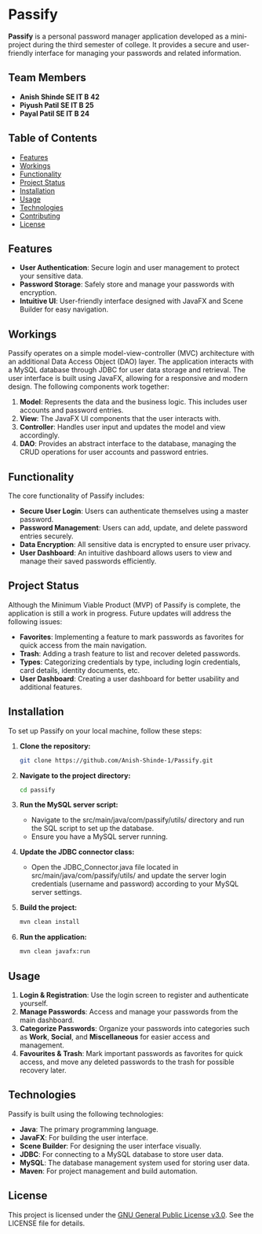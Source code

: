 # Passify

**Passify** is a personal password manager application developed as a mini-project during the third semester of college. It provides a secure and user-friendly interface for managing your passwords and related information.

## Team Members

- **Anish Shinde SE IT B 42** 
- **Piyush Patil SE IT B 25** 
- **Payal Patil SE IT B 24** 

## Table of Contents

- [Features](#features)
- [Workings](#workings)
- [Functionality](#functionality)
- [Project Status](#project-status)
- [Installation](#installation)
- [Usage](#usage)
- [Technologies](#technologies)
- [Contributing](#contributing)
- [License](#license)

## Features

- **User Authentication**: Secure login and user management to protect your sensitive data.
- **Password Storage**: Safely store and manage your passwords with encryption.
- **Intuitive UI**: User-friendly interface designed with JavaFX and Scene Builder for easy navigation.

## Workings

Passify operates on a simple model-view-controller (MVC) architecture with an additional Data Access Object (DAO) layer. The application interacts with a MySQL database through JDBC for user data storage and retrieval. The user interface is built using JavaFX, allowing for a responsive and modern design. The following components work together:

1. **Model**: Represents the data and the business logic. This includes user accounts and password entries.
2. **View**: The JavaFX UI components that the user interacts with.
3. **Controller**: Handles user input and updates the model and view accordingly.
4. **DAO**: Provides an abstract interface to the database, managing the CRUD operations for user accounts and password entries. 

## Functionality

The core functionality of Passify includes:

- **Secure User Login**: Users can authenticate themselves using a master password.
- **Password Management**: Users can add, update, and delete password entries securely.
- **Data Encryption**: All sensitive data is encrypted to ensure user privacy.
- **User Dashboard**: An intuitive dashboard allows users to view and manage their saved passwords efficiently.

## Project Status

Although the Minimum Viable Product (MVP) of Passify is complete, the application is still a work in progress. Future updates will address the following issues:

- **Favorites**: Implementing a feature to mark passwords as favorites for quick access from the main navigation.
- **Trash**: Adding a trash feature to list and recover deleted passwords.
- **Types**: Categorizing credentials by type, including login credentials, card details, identity documents, etc.
- **User Dashboard**: Creating a user dashboard for better usability and additional features.

## Installation

To set up Passify on your local machine, follow these steps:

1. **Clone the repository:**

   ```bash
   git clone https://github.com/Anish-Shinde-1/Passify.git
   ```

2. **Navigate to the project directory:**

   ```bash
   cd passify
   ```
3. **Run the MySQL server script:**

      - Navigate to the src/main/java/com/passify/utils/ directory and run the SQL script to set up the database.
      - Ensure you have a MySQL server running.


4. **Update the JDBC connector class:**

      - Open the JDBC_Connector.java file located in src/main/java/com/passify/utils/ and update the server login credentials (username and password) according to your MySQL server settings.

   
5. **Build the project:**

   ```bash
   mvn clean install
   ```

6. **Run the application:**

   ```bash
   mvn clean javafx:run
   ```
   
## Usage

1. **Login & Registration**: Use the login screen to register and authenticate yourself.
2. **Manage Passwords**: Access and manage your passwords from the main dashboard.
3. **Categorize Passwords**: Organize your passwords into categories such as **Work**, **Social**, and **Miscellaneous** for easier access and management.
4. **Favourites & Trash**: Mark important passwords as favorites for quick access, and move any deleted passwords to the trash for possible recovery later.


## Technologies

Passify is built using the following technologies:

- **Java**: The primary programming language.
- **JavaFX**: For building the user interface.
- **Scene Builder**: For designing the user interface visually.
- **JDBC**: For connecting to a MySQL database to store user data.
- **MySQL**: The database management system used for storing user data.
- **Maven**: For project management and build automation.

## License

This project is licensed under the [GNU General Public License v3.0](LICENSE). See the LICENSE file for details.